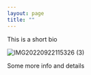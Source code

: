 ```yaml
---
layout: page
title: ""
---
```

This is a short bio 

![IMG20220922115326 (3)](https://github.com/firoyj/firoyj.github.io/assets/101256554/ae274d10-5456-41c1-bceb-f5b209783613)

Some more info and details
